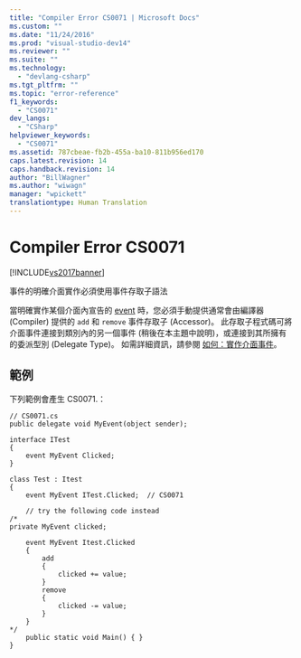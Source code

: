 ```yaml
---
title: "Compiler Error CS0071 | Microsoft Docs"
ms.custom: ""
ms.date: "11/24/2016"
ms.prod: "visual-studio-dev14"
ms.reviewer: ""
ms.suite: ""
ms.technology: 
  - "devlang-csharp"
ms.tgt_pltfrm: ""
ms.topic: "error-reference"
f1_keywords: 
  - "CS0071"
dev_langs: 
  - "CSharp"
helpviewer_keywords: 
  - "CS0071"
ms.assetid: 787cbeae-fb2b-455a-ba10-811b956ed170
caps.latest.revision: 14
caps.handback.revision: 14
author: "BillWagner"
ms.author: "wiwagn"
manager: "wpickett"
translationtype: Human Translation
---
```

# Compiler Error CS0071
[!INCLUDE[vs2017banner](../../../csharp/includes/vs2017banner.md)]

事件的明確介面實作必須使用事件存取子語法  
  
 當明確實作某個介面內宣告的 [event](../../../csharp/language-reference/keywords/event.md) 時，您必須手動提供通常會由編譯器 \(Compiler\) 提供的 `add` 和 `remove` 事件存取子 \(Accessor\)。  此存取子程式碼可將介面事件連接到類別內的另一個事件 \(稍後在本主題中說明\)，或連接到其所擁有的委派型別 \(Delegate Type\)。  如需詳細資訊，請參閱 [如何：實作介面事件](../../../csharp/programming-guide/events/how-to-implement-interface-events.md)。  
  
## 範例  
 下列範例會產生 CS0071.：  
  
```  
// CS0071.cs  
public delegate void MyEvent(object sender);  
  
interface ITest  
{  
    event MyEvent Clicked;  
}  
  
class Test : Itest  
{  
    event MyEvent ITest.Clicked;  // CS0071  
  
    // try the following code instead  
/*  
private MyEvent clicked;  
  
    event MyEvent Itest.Clicked  
    {  
        add  
        {  
            clicked += value;  
        }  
        remove  
        {  
            clicked -= value;  
        }  
    }  
*/  
    public static void Main() { }  
}  
```
